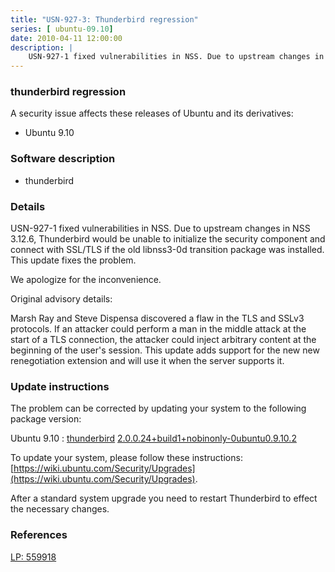 ```yaml
---
title: "USN-927-3: Thunderbird regression"
series: [ ubuntu-09.10]
date: 2010-04-11 12:00:00
description: |
    USN-927-1 fixed vulnerabilities in NSS. Due to upstream changes in NSS 3.12.6, Thunderbird would be unable to initialize the security component and connect with SSL/TLS if the old libnss3-0d transition package was installed. This update fixes the problem.
--- 
```

 
### thunderbird regression

A security issue affects these releases of Ubuntu and its derivatives:

* Ubuntu 9.10

### Software description

* thunderbird 

### Details

USN-927-1 fixed vulnerabilities in NSS. Due to upstream changes in NSS 3.12.6, Thunderbird would be unable to initialize the security component and connect with SSL/TLS if the old libnss3-0d transition package was installed. This update fixes the problem.

We apologize for the inconvenience.

Original advisory details:

 Marsh Ray and Steve Dispensa discovered a flaw in the TLS and SSLv3 protocols. If an attacker could perform a man in the middle attack at the start of a TLS connection, the attacker could inject arbitrary content at the beginning of the user&#39;s session. This update adds support for the new new renegotiation extension and will use it when the server supports it. 

### Update instructions

The problem can be corrected by updating your system to the following package version:

Ubuntu 9.10
 : [thunderbird](https://launchpad.net/ubuntu/+source/thunderbird) <span> [2.0.0.24+build1+nobinonly-0ubuntu0.9.10.2](https://launchpad.net/ubuntu/+source/thunderbird/2.0.0.24+build1+nobinonly-0ubuntu0.9.10.2) </span> 

To update your system, please follow these instructions: [https://wiki.ubuntu.com/Security/Upgrades](https://wiki.ubuntu.com/Security/Upgrades).

After a standard system upgrade you need to restart Thunderbird to effect the necessary changes. 

### References

 [LP: 559918](https://launchpad.net/bugs/559918)
 
